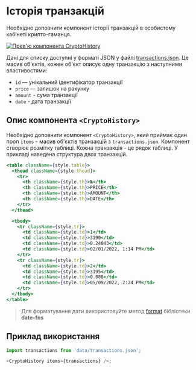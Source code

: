 # Історія транзакцій

Необхідно доповнити компонент історії транзакцій в особистому кабінеті
крипто-гаманця.

[![Прев'ю компонента CryptoHistory](https://i.gyazo.com/c40db818fdf62f749f97ab24f1946928.png)](https://gyazo.com/c40db818fdf62f749f97ab24f1946928)

Дані для списку доступні у форматі JSON у файлі
[transactions.json](./src/data/transactions.json). Це масив об'єктів, кожен
об'єкт описує одну транзакцію з наступними властивостями:

- `id` — унікальний ідентифікатор транзакції
- `price` — залишок на рахунку
- `amount` - сума транзакції
- `date` - дата транзакції

## Опис компонента `<CryptoHistory>`

Необхідно доповнити компонент `<CryptoHistory>`, який приймає один проп
`items` - масив об'єктів транзакцій з `transactions.json`. Компонент створює
розмітку таблиці. Кожна транзакція - це рядок таблиці. У прикладі наведена
структура двох транзакцій.

```jsx
<table className={style.table}>
  <thead className={style.thead}>
    <tr>
      <th className={style.th}>№</th>
      <th className={style.th}>PRICE</th>
      <th className={style.th}>AMOUNT</th>
      <th className={style.th}>DATE</th>
    </tr>
  </thead>

  <tbody>
    <tr className={style.tr}>
      <td className={style.td}>1</td>
      <td className={style.td}>3190</td>
      <td className={style.td}>0.24843</td>
      <td className={style.td}>02/01/2022, 1:14 PM</td>
    </tr>
    <tr className={style.tr}>
      <td className={style.td}>2</td>
      <td className={style.td}>3195</td>
      <td className={style.td}>0.088</td>
      <td className={style.td}>05/09/2022, 2:24 PM</td>
    </tr>
  </tbody>
</table>
```



> Для форматування дати використовуйте метод
> [format](https://date-fns.org/v2.28.0/docs/format) бібліотеки **date-fns**

## Приклад використання

```js
import transactions from 'data/transactions.json';

<CryptoHistory items={transactions} />;
```
